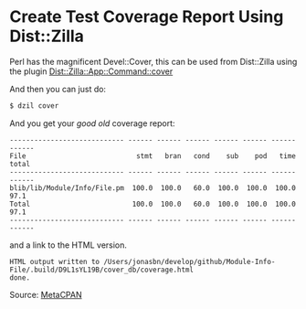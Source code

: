 # Create Test Coverage Report Using Dist::Zilla

Perl has the magnificent Devel::Cover, this can be used from Dist::Zilla using the plugin [Dist::Zilla::App::Command::cover](https://github.com/doherty/Dist-Zilla-App-Command-cover)

And then you can just do:

```bash
$ dzil cover
```

And you get your _good old_ coverage report:

```
---------------------------- ------ ------ ------ ------ ------ ------ ------
File                           stmt   bran   cond    sub    pod   time  total
---------------------------- ------ ------ ------ ------ ------ ------ ------
blib/lib/Module/Info/File.pm  100.0  100.0   60.0  100.0  100.0  100.0   97.1
Total                         100.0  100.0   60.0  100.0  100.0  100.0   97.1
---------------------------- ------ ------ ------ ------ ------ ------ ------
```

and a link to the HTML version.

```
HTML output written to /Users/jonasbn/develop/github/Module-Info-File/.build/D9L1sYL19B/cover_db/coverage.html
done.
```

Source: [MetaCPAN](https://github.com/doherty/Dist-Zilla-App-Command-cover)
